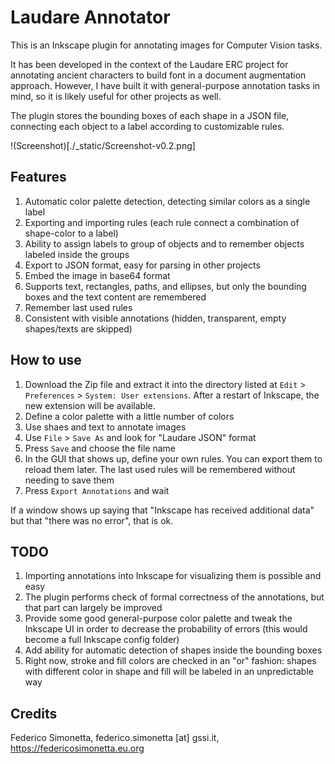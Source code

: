 # Laudare Annotator

This is an Inkscape plugin for annotating images for Computer Vision tasks.

It has been developed in the context of the Laudare ERC project for annotating ancient
characters to build font in a document augmentation approach. However, I have built it
with general-purpose annotation tasks in mind, so it is likely useful for other projects
as well.

The plugin stores the bounding boxes of each shape in a JSON file, connecting each
object to a label according to customizable rules.

!(Screenshot)[./_static/Screenshot-v0.2.png]

## Features

1. Automatic color palette detection, detecting similar colors as a single label
2. Exporting and importing rules (each rule connect a combination of shape-color to a
   label)
3. Ability to assign labels to group of objects and to remember objects labeled inside
   the groups
4. Export to JSON format, easy for parsing in other projects
5. Embed the image in base64 format
6. Supports text, rectangles, paths, and ellipses, but only the bounding boxes and the
   text content are remembered
7. Remember last used rules
8. Consistent with visible annotations (hidden, transparent, empty shapes/texts are
   skipped)

## How to use

1. Download the Zip file and extract it into the directory listed at `Edit` > `Preferences` > `System: User extensions`. After a restart of Inkscape, the new extension will be available.
2. Define a color palette with a little number of colors
3. Use shaes and text to annotate images
4. Use `File` > `Save As` and look for "Laudare JSON" format
5. Press `Save` and choose the file name
6. In the GUI that shows up, define your own rules. You can export them to reload them
   later. The last used rules will be remembered without needing to save them
7. Press `Export Annotations` and wait

If a window shows up saying that "Inkscape has received additional data" but that "there
was no error", that is ok.

## TODO

1. Importing annotations into Inkscape for visualizing them is possible and easy
2. The plugin performs check of formal correctness of the annotations, but that part can
   largely be improved
3. Provide some good general-purpose color palette and tweak the Inkscape UI in order to
   decrease the probability of errors (this would become a full Inkscape config folder)
4. Add ability for automatic detection of shapes inside the bounding boxes
5. Right now, stroke and fill colors are checked in an "or" fashion: shapes with different
   color in shape and fill will be labeled in an unpredictable way

## Credits

Federico Simonetta, federico.simonetta [at] gssi.it, https://federicosimonetta.eu.org
